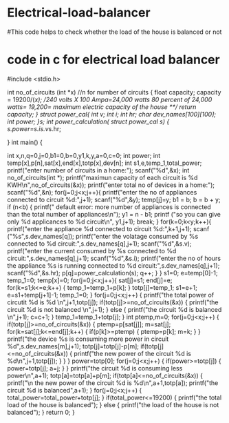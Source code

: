 # Electrical-load-balancer
#This code helps to check whether the load of the house is balanced or not
# code in c for electrical load balancer
#include <stdio.h>


int no_of_circuits (int *x) //n for number of circuits
{
float capacity;
capacity = 19200/(*x); /*240 volts X 100 Ampa=24,000 watts
80 percent of 24,000 watts= 19,200= maximum electric capacity of the house **/
return capacity;
}
struct power_cal{
    int v;
    int i;
    int hr;
    char dev_names[100][100];
    int power;
}s;
int power_calculation( struct power_cal s)
{
    s.power=s.i*s.v*s.hr;
    
}
int main()
{

int x,n,q=0,j=0,b1=0,b=0,y1,k,y,a=0,c=0;
int power;
int temp[x],p[n],sat[x],end[x],totp[x],dev[n];
int s1,e,temp_1,total_power;
printf("enter number of circuits in a home:");
scanf("%d",&x);
int no_of_circuits(int *);
printf("maximun capacity of each circuit is %d KWH\n",no_of_circuits(&x));
printf("enter total no of devices in a home:");
scanf("%d",&n);
for(j=0;j<x;j++){
    printf("enter the no of appliances connected to circuit %d:",j+1);
        scanf("%d",&y);
        temp[j]=y;
        b1 = b;
        b = b + y;
        if (n<b)
	    {
	        printf(" default error: more number of appliances is connected than the total number of appliances\n");
	        y1 = n - b1;
	        printf ("so you can give only  %d applicances to %d circuit\n", y1,j+1);
		    break;
	    }
	    for(k=0;k<y;k++){
	        printf("enter the appliance %d connected to circuit %d:",k+1,j+1);
                scanf ("%s",s.dev_names[q]);
                printf("enter the volatage consumed by %s connected to %d circuit:",s.dev_names[q],j+1);
	            scanf("%d",&s.v);
	            printf("enter the current  consumed by %s connected to %d circuit:",s.dev_names[q],j+1);
	            scanf("%d",&s.i);
	            printf("enter the no of hours the appliance  %s is running  connected to %d circuit:",s.dev_names[q],j+1);
	            scanf("%d",&s.hr);
	            p[q]=power_calculation(s);
	            q++;
	    }
}
s1=0;
e=temp[0]-1;
temp_1=0;
temp[x]=0;
for(j=0;j<x;j++){
    sat[j]=s1;
    end[j]=e;
    for(k=s1;k<=e;k++)
    {
        temp_1=temp_1+p[k];
    }
    totp[j]=temp_1;
       s1=e+1;
       e=s1+temp[j+1]-1;
       temp_1=0;
}
for(j=0;j<x;j++)
{
      printf("the total power of circutit %d is %d \n",j+1,totp[j]);
if(totp[j]>=no_of_circuits(&x))
{
     printf("the circuit %d is not balanced \n",j+1);
}
else
        {
            printf("the circuit %d is  balanced \n",j+1);
            c=c+1;
        }
        temp_1=temp_1+totp[j];
}
int ptemp,m=0;
     for(j=0;j<x;j++)
     {
     if(totp[j]>=no_of_circuits(&x))
     {
         ptemp=p[sat[j]];
         m=sat[j];
         for(k=sat[j];k<=end[j];k++)
         {
             if(p[k]>=ptemp)
             {
                 ptemp=p[k];
                 m=k;
             }
         }
        printf("the device %s is consuming more power in circuit %d",s.dev_names[m],j+1);
        totp[j]=totp[j]-p[m];
         if(totp[j]<=no_of_circuits(&x))
         {
             printf("the new power of the circuit %d is %d\n",j+1,totp[j]);
         }
     }
}
power=totp[0];
for(j=0;j<x;j++)
{
    if(power>=totp[j])
    {
        power=totp[j];
        a=j;
    }
}
printf("the circuit %d is  consuming less power\n",a+1);
totp[a]=totp[a]+p[m];
 if(totp[a]<=no_of_circuits(&x))
         {
             printf("\n the new power of the circuit %d is %d\n",a+1,totp[a]);
             printf("the circuit %d is balanced",a+1);
         }
for(j=0;j<x;j++)
{
total_power=total_power+totp[j];
}
if(total_power<=19200)
{
    printf("the total load of  the house is balanced");
}
else
{
    printf("the load of the house is not balanced");
}
return 0;
}


